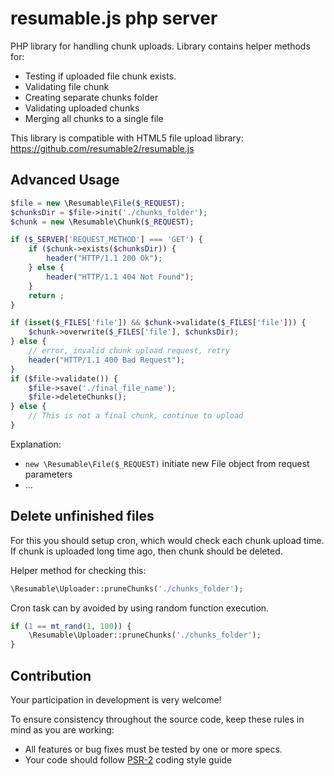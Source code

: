 resumable.js php server
=======================

PHP library for handling chunk uploads. Library contains helper methods for:
 * Testing if uploaded file chunk exists.
 * Validating file chunk
 * Creating separate chunks folder
 * Validating uploaded chunks
 * Merging all chunks to a single file

This library is compatible with HTML5 file upload library: https://github.com/resumable2/resumable.js

Advanced Usage
--------------

```php
$file = new \Resumable\File($_REQUEST);
$chunksDir = $file->init('./chunks_folder');
$chunk = new \Resumable\Chunk($_REQUEST);

if ($_SERVER['REQUEST_METHOD'] === 'GET') {
    if ($chunk->exists($chunksDir)) {
        header("HTTP/1.1 200 Ok");
    } else {
        header("HTTP/1.1 404 Not Found");
    }
    return ;
}

if (isset($_FILES['file']) && $chunk->validate($_FILES['file'])) {
    $chunk->overwrite($_FILES['file'], $chunksDir);
} else {
    // error, invalid chunk upload request, retry
    header("HTTP/1.1 400 Bad Request");
}
if ($file->validate()) {
    $file->save('./final_file_name');
    $file->deleteChunks();
} else {
    // This is not a final chunk, continue to upload
}
```
Explanation:
 - `new \Resumable\File($_REQUEST)` initiate new File object from request parameters
 - ...

Delete unfinished files
-----------------------

For this you should setup cron, which would check each chunk upload time.
If chunk is uploaded long time ago, then chunk should be deleted.

Helper method for checking this:
```php
\Resumable\Uploader::pruneChunks('./chunks_folder');
```

Cron task can by avoided by using random function execution.
```php
if (1 == mt_rand(1, 100)) {
    \Resumable\Uploader::pruneChunks('./chunks_folder');
}
```

Contribution
------------

Your participation in development is very welcome!

To ensure consistency throughout the source code, keep these rules in mind as you are working:
 * All features or bug fixes must be tested by one or more specs.
 * Your code should follow [PSR-2](https://github.com/php-fig/fig-standards/blob/master/accepted/PSR-2-coding-style-guide.md) coding style guide
